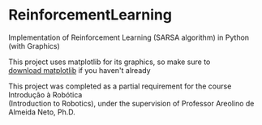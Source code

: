 # ReinforcementLearning
 Implementation of Reinforcement Learning (SARSA algorithm) in Python (with Graphics)

 This project uses matplotlib for its graphics, so make sure to\
 [download matplotlib](https://matplotlib.org/stable/install/index.html) if you haven't already

 This project was completed as a partial requirement for the course Introdução à Robótica\
(Introduction to Robotics), under the supervision of Professor Areolino de Almeida Neto, Ph.D.
